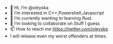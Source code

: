 - 👋 Hi, I’m @oleyska
- 👀 I’m interested in C++,Powershell,Javascript
- 🌱 I’m currently wanting to learning Rust.
- 💞️ I’m looking to collaborate on Stuff I guess
- 📫 How to reach me https://twitter.com/oleyska
- I will release even my worst offenders at times.


<!---
oleyska/oleyska is a ✨ special ✨ repository because its `README.md` (this file) appears on your GitHub profile.
You can click the Preview link to take a look at your changes.
--->
